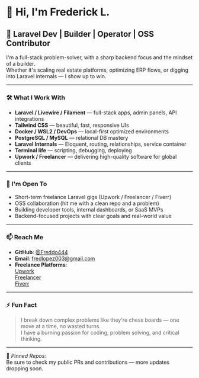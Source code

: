 # 👋 Hi, I'm Frederick L.

## 🚀 Laravel Dev | Builder | Operator | OSS Contributor

I'm a full-stack problem-solver, with a sharp backend focus and the mindset of a builder.  
Whether it's scaling real estate platforms, optimizing ERP flows, or digging into Laravel internals — I show up to win.

---

### 🛠️ What I Work With

- **Laravel / Livewire / Filament** — full-stack apps, admin panels, API integrations
- **Tailwind CSS** — beautiful, fast, responsive UIs
- **Docker / WSL2 / DevOps** — local-first optimized environments
- **PostgreSQL / MySQL** — relational DB mastery
- **Laravel Internals** — Eloquent, routing, relationships, service container
- **Terminal life** — scripting, debugging, deploying
- **Upwork / Freelancer** — delivering high-quality software for global clients

---

### 💼 I'm Open To

- Short-term freelance Laravel gigs (Upwork / Freelancer / Fiverr)
- OSS collaboration (hit me with a clean repo and a problem)
- Building developer tools, internal dashboards, or SaaS MVPs
- Backend-focused projects with clear goals and real-world value

---

### 📫 Reach Me

- **GitHub**: [@Freddo444](https://github.com/Freddo444)
- **Email**: [fredlopez003@gmail.com](mailto:fredlopez003@gmail.com)
- **Freelance Platforms**:  
  [Upwork](https://www.upwork.com/freelancers/~01be9cf7cba8078d3d?mp_source=share)  
  [Freelancer](https://www.freelancer.com/u/fredlopez003?sb=t)  
  [Fiverr](https://www.fiverr.com/s/EgpBab9)

---

### ⚡ Fun Fact

> I break down complex problems like they're chess boards — one move at a time, no wasted turns.  
> I have a burning passion for coding, problem solving, and critical thinking.

---

📌 *Pinned Repos:*  
Be sure to check my public PRs and contributions — more updates dropping soon.
